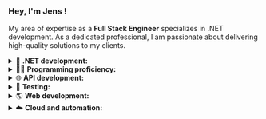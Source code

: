 ### Hey, I'm Jens <a href="https://github.com/codenameClass"></a> !

My area of expertise as a **Full Stack Engineer** specializes in .NET development. As a dedicated professional, I am passionate about delivering high-quality solutions to my clients.

<details><summary>🚀 <b>.NET development:</b></summary> 
<br>
Extensive experience developing applications with the .NET framework, including ADO.NET, Entity Framework, ASP.NET, and .NET Core.
<br>
</details>
<details><summary>🧑‍💻 <b>Programming proficiency:</b></summary> 
<br>
High level of proficiency in multiple programming languages, expertise in JavaScript and C#. Experience working with a diverse range of libraries and frameworks, including Express.js and React Native.
<br>
</details>
<details><summary>🌐 <b>API development:</b></summary> 
<br>
Passion for developing efficient and scalable APIs that power modern applications. Expertise includes building both RESTful and Minimal APIs, working with a variety of technologies and tools such as Node.js, Express.js, Firebase and ASP.NET Core.
<br>
</details>
<details><summary>🧪 <b>Testing:</b></summary> 
<br>
Strong focus on writing effective automated tests to ensure high-quality code and minimize the risk of bugs. Experience working with a variety of testing frameworks, including NUnit and MSUnit. Expertise in xUnit to ensure the quality and reliability of software applications.
<br>
</details>
<details><summary>🌎 <b>Web development:</b></summary>
<br>
 Enjoy building responsive, user-friendly web applications, experience working with HTML and CSS. Deep understanding of React and it's concepts, utilizing it as primary library for developing full-stack applications.
 <br>
 </details>
<details><summary>☁️ <b>Cloud and automation:</b></summary>
<br>
 Hands-on experience in cloud computing, proficient in developing solutions on Azure. Strong command over scripting and automation tools like Ansible and vRealize, allowing to optimize workflows and build reliable systems. Passionate about continuously improving the development process through automation and integrating CI/CD pipelines to ensure the delivery of high-quality software.
 <br>
 </details>